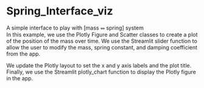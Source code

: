 # Spring_Interface_viz
A simple interface to play with [mass ⥈ spring] system </br>
In this example, we use the Plotly Figure and Scatter classes to create a plot of the position of the mass over time. We use the Streamlit slider function to allow the user to modify the mass, spring constant, and damping coefficient from the app.

We update the Plotly layout to set the x and y axis labels and the plot title. Finally, we use the Streamlit plotly_chart function to display the Plotly figure in the app.
